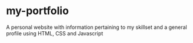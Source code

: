 # my-portfolio
A personal website with information pertaining to my skillset and a general profile using HTML, CSS and Javascript